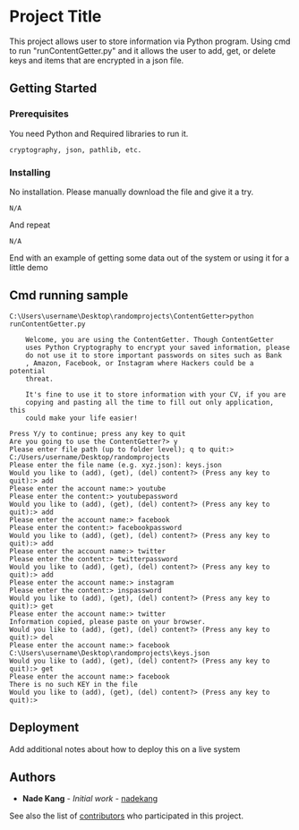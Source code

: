 # Project Title

This project allows user to store information via Python program. Using cmd to run "runContentGetter.py" and it allows the user to add,
get, or delete keys and items that are encrypted in a json file.

## Getting Started



### Prerequisites

You need Python and Required libraries to run it.

```
cryptography, json, pathlib, etc.
```

### Installing

No installation. Please manually download the file and give it a try.

```
N/A
```

And repeat

```
N/A
```

End with an example of getting some data out of the system or using it for a little demo

## Cmd running sample

```
C:\Users\username\Desktop\randomprojects\ContentGetter>python runContentGetter.py

    Welcome, you are using the ContentGetter. Though ContentGetter
    uses Python Cryptography to encrypt your saved information, please
    do not use it to store important passwords on sites such as Bank
    , Amazon, Facebook, or Instagram where Hackers could be a potential
    threat.

    It's fine to use it to store information with your CV, if you are
    copying and pasting all the time to fill out only application, this
    could make your life easier!

Press Y/y to continue; press any key to quit
Are you going to use the ContentGetter?> y
Please enter file path (up to folder level); q to quit:> C:/Users/username/Desktop/randomprojects
Please enter the file name (e.g. xyz.json): keys.json
Would you like to (add), (get), (del) content?> (Press any key to quit):> add
Please enter the account name:> youtube
Please enter the content:> youtubepassword
Would you like to (add), (get), (del) content?> (Press any key to quit):> add
Please enter the account name:> facebook
Please enter the content:> facebookpassword
Would you like to (add), (get), (del) content?> (Press any key to quit):> add
Please enter the account name:> twitter
Please enter the content:> twitterpassword
Would you like to (add), (get), (del) content?> (Press any key to quit):> add
Please enter the account name:> instagram
Please enter the content:> inspassword
Would you like to (add), (get), (del) content?> (Press any key to quit):> get
Please enter the account name:> twitter
Information copied, please paste on your browser.
Would you like to (add), (get), (del) content?> (Press any key to quit):> del
Please enter the account name:> facebook
C:\Users\username\Desktop\randomprojects\keys.json
Would you like to (add), (get), (del) content?> (Press any key to quit):> get
Please enter the account name:> facebook
There is no such KEY in the file
Would you like to (add), (get), (del) content?> (Press any key to quit):>
```

## Deployment

Add additional notes about how to deploy this on a live system


## Authors

* **Nade Kang** - *Initial work* - [nadekang](https://github.com/kangnade)

See also the list of [contributors](https://github.com/kangnade/python_makes_life_easier/graphs/contributors) who participated in this project.
